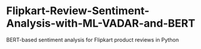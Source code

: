 # Flipkart-Review-Sentiment-Analysis-with-ML-VADAR-and-BERT
BERT-based sentiment analysis for Flipkart product reviews in Python
